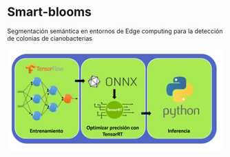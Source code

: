 # Smart-blooms
Segmentación semántica en entornos de Edge computing para la detección de colonias de cianobacterias

![Image text](https://github.com/PaolaRoC/Smart-blooms/blob/main/assets/flujo.png)
